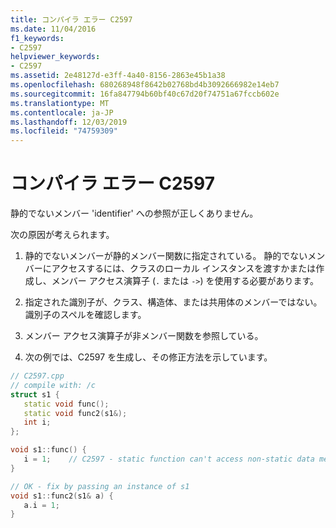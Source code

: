 ```yaml
---
title: コンパイラ エラー C2597
ms.date: 11/04/2016
f1_keywords:
- C2597
helpviewer_keywords:
- C2597
ms.assetid: 2e48127d-e3ff-4a40-8156-2863e45b1a38
ms.openlocfilehash: 680268948f8642b02768bd4b3092666982e14eb7
ms.sourcegitcommit: 16fa847794b60bf40c67d20f74751a67fccb602e
ms.translationtype: MT
ms.contentlocale: ja-JP
ms.lasthandoff: 12/03/2019
ms.locfileid: "74759309"
---
```

# <a name="compiler-error-c2597"></a>コンパイラ エラー C2597

静的でないメンバー 'identifier' への参照が正しくありません。

次の原因が考えられます。

1. 静的でないメンバーが静的メンバー関数に指定されている。 静的でないメンバーにアクセスするには、クラスのローカル インスタンスを渡すかまたは作成し、メンバー アクセス演算子 (`.` または `->`) を使用する必要があります。

1. 指定された識別子が、クラス、構造体、または共用体のメンバーではない。 識別子のスペルを確認します。

1. メンバー アクセス演算子が非メンバー関数を参照している。

1. 次の例では、C2597 を生成し、その修正方法を示しています。

```cpp
// C2597.cpp
// compile with: /c
struct s1 {
   static void func();
   static void func2(s1&);
   int i;
};

void s1::func() {
   i = 1;    // C2597 - static function can't access non-static data member
}

// OK - fix by passing an instance of s1
void s1::func2(s1& a) {
   a.i = 1;
}
```
